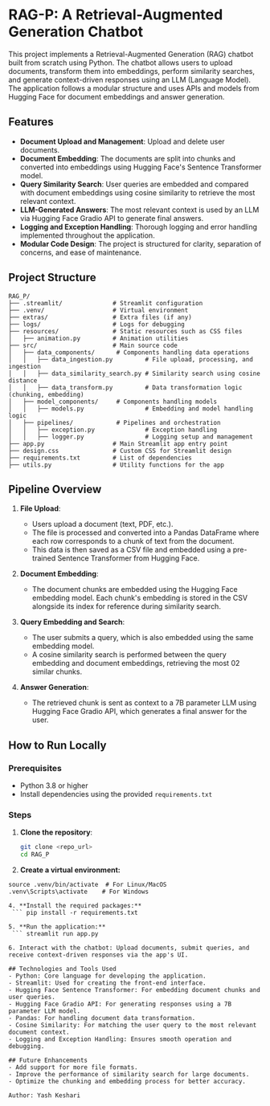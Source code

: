 # RAG-P: A Retrieval-Augmented Generation Chatbot

This project implements a Retrieval-Augmented Generation (RAG) chatbot built from scratch using Python. The chatbot allows users to upload documents, transform them into embeddings, perform similarity searches, and generate context-driven responses using an LLM (Language Model). The application follows a modular structure and uses APIs and models from Hugging Face for document embeddings and answer generation.

## Features
- **Document Upload and Management**: Upload and delete user documents.
- **Document Embedding**: The documents are split into chunks and converted into embeddings using Hugging Face's Sentence Transformer model.
- **Query Similarity Search**: User queries are embedded and compared with document embeddings using cosine similarity to retrieve the most relevant context.
- **LLM-Generated Answers**: The most relevant context is used by an LLM via Hugging Face Gradio API to generate final answers.
- **Logging and Exception Handling**: Thorough logging and error handling implemented throughout the application.
- **Modular Code Design**: The project is structured for clarity, separation of concerns, and ease of maintenance.

## Project Structure
```
RAG_P/
├── .streamlit/              # Streamlit configuration
├── .venv/                   # Virtual environment
├── extras/                  # Extra files (if any)
├── logs/                    # Logs for debugging
├── resources/               # Static resources such as CSS files
│   ├── animation.py         # Animation utilities
├── src/                     # Main source code
│   ├── data_components/      # Components handling data operations
│   │   ├── data_ingestion.py         # File upload, processing, and ingestion
│   │   ├── data_similarity_search.py # Similarity search using cosine distance
│   │   ├── data_transform.py         # Data transformation logic (chunking, embedding)
│   ├── model_components/     # Components handling models
│   │   ├── models.py                 # Embedding and model handling logic
│   ├── pipelines/            # Pipelines and orchestration
│   │   ├── exception.py              # Exception handling
│   │   ├── logger.py                 # Logging setup and management
├── app.py                   # Main Streamlit app entry point
├── design.css               # Custom CSS for Streamlit design
├── requirements.txt         # List of dependencies
├── utils.py                 # Utility functions for the app
```

## Pipeline Overview

1. **File Upload**: 
   - Users upload a document (text, PDF, etc.).
   - The file is processed and converted into a Pandas DataFrame where each row corresponds to a chunk of text from the document.
   - This data is then saved as a CSV file and embedded using a pre-trained Sentence Transformer from Hugging Face.

2. **Document Embedding**:
   - The document chunks are embedded using the Hugging Face embedding model. Each chunk's embedding is stored in the CSV alongside its index for reference during similarity search.

3. **Query Embedding and Search**:
   - The user submits a query, which is also embedded using the same embedding model.
   - A cosine similarity search is performed between the query embedding and document embeddings, retrieving the most 02 similar chunks.

4. **Answer Generation**:
   - The retrieved chunk is sent as context to a 7B parameter LLM using Hugging Face Gradio API, which generates a final answer for the user.

## How to Run Locally

### Prerequisites
- Python 3.8 or higher
- Install dependencies using the provided `requirements.txt`

### Steps

1. **Clone the repository**:
   ```bash
   git clone <repo_url>
   cd RAG_P
2. **Create a virtual environment:**
  ```python3 -m venv .venv
  source .venv/bin/activate  # For Linux/MacOS
  .venv\Scripts\activate    # For Windows

4. **Install the required packages:**
   ``` pip install -r requirements.txt

5. **Run the application:**
   ``` streamlit run app.py

6. Interact with the chatbot: Upload documents, submit queries, and receive context-driven responses via the app's UI.

## Technologies and Tools Used
- Python: Core language for developing the application.
- Streamlit: Used for creating the front-end interface.
- Hugging Face Sentence Transformer: For embedding document chunks and user queries.
- Hugging Face Gradio API: For generating responses using a 7B parameter LLM model.
- Pandas: For handling document data transformation.
- Cosine Similarity: For matching the user query to the most relevant document context.
- Logging and Exception Handling: Ensures smooth operation and debugging.

## Future Enhancements
- Add support for more file formats.
- Improve the performance of similarity search for large documents.
- Optimize the chunking and embedding process for better accuracy.

Author: Yash Keshari
